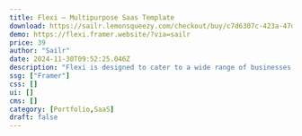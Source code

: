 ```yaml
---
title: Flexi — Multipurpose Saas Template
download: https://sailr.lemonsqueezy.com/checkout/buy/c7d6307c-423a-47d2-a11a-dc82cde848d4
demo: https://flexi.framer.website/?via=sailr
price: 39
author: "Sailr"
date: 2024-11-30T09:52:25.046Z
description: "Flexi is designed to cater to a wide range of businesses. This template simplifies the process of setting up a professional online presence, featuring a modern and clean design that's easy to customize to fit your brand."
ssg: ["Framer"]
css: []
ui: []
cms: []
category: [Portfolio,SaaS]
draft: false
---
```

